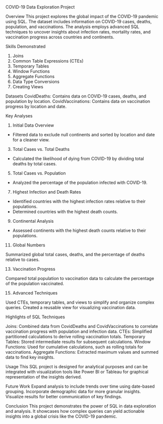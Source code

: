 COVID-19 Data Exploration Project

Overview
This project explores the global impact of the COVID-19 pandemic using SQL. The dataset includes information on COVID-19 cases, deaths, population, and vaccinations. The analysis employs advanced SQL techniques to uncover insights about infection rates, mortality rates, and vaccination progress across countries and continents.

Skills Demonstrated
1. Joins
2. Common Table Expressions (CTEs)
3. Temporary Tables
4. Window Functions
5. Aggregate Functions
6. Data Type Conversions
7. Creating Views
 
Datasets
CovidDeaths: Contains data on COVID-19 cases, deaths, and population by location.
CovidVaccinations: Contains data on vaccination progress by location and date.

Key Analyses

1. Initial Data Overview
 
- Filtered data to exclude null continents and sorted by location and date for a cleaner view.

3. Total Cases vs. Total Deaths

- Calculated the likelihood of dying from COVID-19 by dividing total deaths by total cases.

5. Total Cases vs. Population

- Analyzed the percentage of the population infected with COVID-19.

7. Highest Infection and Death Rates
 
- Identified countries with the highest infection rates relative to their populations.
- Determined countries with the highest death counts.

9. Continental Analysis
 
- Assessed continents with the highest death counts relative to their populations.

11. Global Numbers
 
Summarized global total cases, deaths, and the percentage of deaths relative to cases.

13. Vaccination Progress
 
Compared total population to vaccination data to calculate the percentage of the population vaccinated.

15. Advanced Techniques
 
Used CTEs, temporary tables, and views to simplify and organize complex queries.
Created a reusable view for visualizing vaccination data.

Highlights of SQL Techniques

Joins: Combined data from CovidDeaths and CovidVaccinations to correlate vaccination progress with population and infection data.
CTEs: Simplified partitioned calculations to derive rolling vaccination totals.
Temporary Tables: Stored intermediate results for subsequent calculations.
Window Functions: Used for cumulative calculations, such as rolling totals for vaccinations.
Aggregate Functions: Extracted maximum values and summed data to find key insights.

Usage
This SQL project is designed for analytical purposes and can be integrated with visualization tools like Power BI or Tableau for graphical representation of the insights derived.

Future Work
Expand analysis to include trends over time using date-based grouping.
Incorporate demographic data for more granular insights.
Visualize results for better communication of key findings.

Conclusion
This project demonstrates the power of SQL in data exploration and analysis. It showcases how complex queries can yield actionable insights into a global crisis like the COVID-19 pandemic.
